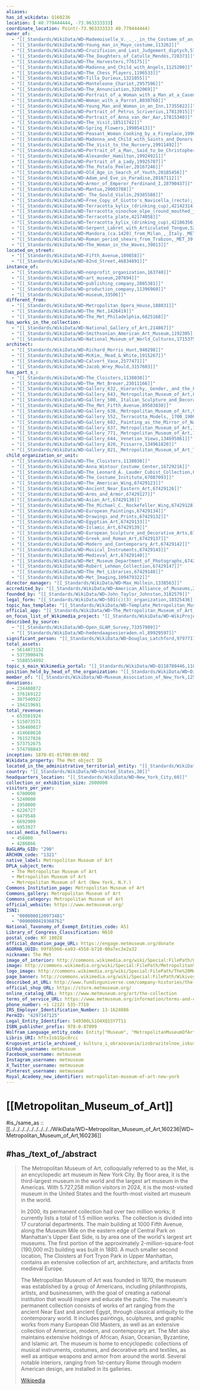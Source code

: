 ```yaml
---
aliases:
has_id_wikidata: Q160236
location: [ 40.779444444, -73.963333333]
coordinate_location: Point(-73.963333333 40.779444444)
owner_of:
  - "[[_Standards/WikiData/WD~Mademoiselle_V._._._in_the_Costume_of_an_Espada,72650]]"
  - "[[_Standards/WikiData/WD~Young_man_in_Mayo_costume,113262]]"
  - "[[_Standards/WikiData/WD~Crucifixion_and_Last_Judgement_diptych,574004]]"
  - "[[_Standards/WikiData/WD~The_Daughters_of_Catulle_Mendès,728373]]"
  - "[[_Standards/WikiData/WD~The_Harvesters,776175]]"
  - "[[_Standards/WikiData/WD~Madonna_and_Child_with_Angels,1125200]]"
  - "[[_Standards/WikiData/WD~The_Chess_Players,1196533]]"
  - "[[_Standards/WikiData/WD~Tilla_Durieux,1321055]]"
  - "[[_Standards/WikiData/WD~Monteleone_Chariot,2957596]]"
  - "[[_Standards/WikiData/WD~The_Annunciation,3202069]]"
  - "[[_Standards/WikiData/WD~Portrait_of_a_Woman_with_a_Man_at_a_Casement,3937681]]"
  - "[[_Standards/WikiData/WD~Woman_with_a_Parrot,8030760]]"
  - "[[_Standards/WikiData/WD~Young_Man_and_Woman_in_an_Inn,17355822]]"
  - "[[_Standards/WikiData/WD~Portrait_of_Petrus_Scriverius,17813915]]"
  - "[[_Standards/WikiData/WD~Portrait_of_Anna_van_der_Aar,17815340]]"
  - "[[_Standards/WikiData/WD~The_Visit,18511742]]"
  - "[[_Standards/WikiData/WD~Spring_Flowers,19905413]]"
  - "[[_Standards/WikiData/WD~Peasant_Woman_Cooking_by_a_Fireplace,19906011]]"
  - "[[_Standards/WikiData/WD~Madonna_and_Child_with_Saints_and_Donors,19906252]]"
  - "[[_Standards/WikiData/WD~The_Visit_to_the_Nursery,19911492]]"
  - "[[_Standards/WikiData/WD~Portrait_of_a_Man,_Said_to_be_Christopher_Columbus_(born_about_1446,_died_1506),19911671]]"
  - "[[_Standards/WikiData/WD~Alexander_Hamilton,19924921]]"
  - "[[_Standards/WikiData/WD~Portrait_of_a_Lady,19925787]]"
  - "[[_Standards/WikiData/WD~The_Potato_Peeler,20167246]]"
  - "[[_Standards/WikiData/WD~Old_Age_in_Search_of_Youth,20185456]]"
  - "[[_Standards/WikiData/WD~Adam_and_Eve_in_Paradise,20187112]]"
  - "[[_Standards/WikiData/WD~Armor_of_Emperor_Ferdinand_I,28790437]]"
  - "[[_Standards/WikiData/WD~Mantua,29003788]]"
  - "[[_Standards/WikiData/WD~_The_Gould_Violin,29385588]]"
  - "[[_Standards/WikiData/WD~Free_Copy_of_Giotto's_Navicella_(recto);_Copy_of_Adam_in_Masaccio's_Expulsion_from_the_Garden_of_Eden,_and_other_Figure_Studies_(verso),30339474]]"
  - "[[_Standards/WikiData/WD~Terracotta_kylix_(drinking_cup),42142314]]"
  - "[[_Standards/WikiData/WD~Terracotta_oinochoe_olpe_(round_mouthed_jug),42144264]]"
  - "[[_Standards/WikiData/WD~Terracotta_plate,42174058]]"
  - "[[_Standards/WikiData/WD~Terracotta_kylix_(drinking_cup),42186356]]"
  - "[[_Standards/WikiData/WD~Serpent_Labret_with_Articulated_Tongue,52624955]]"
  - "[[_Standards/WikiData/WD~Mandora_(ca.1420)_from_Milan_,_Italy._MET_64.101.1409,53445802]]"
  - "[[_Standards/WikiData/WD~Roman_period_shears_from_Trabzon,_MET_39.2.2,55656666]]"
  - "[[_Standards/WikiData/WD~The_Woman_in_the_Waves,39013]]"
located_on_street:
  - "[[_Standards/WikiData/WD~Fifth_Avenue,109858]]"
  - "[[_Standards/WikiData/WD~82nd_Street,46834891]]"
instance_of:
  - "[[_Standards/WikiData/WD~nonprofit_organization,163740]]"
  - "[[_Standards/WikiData/WD~art_museum,207694]]"
  - "[[_Standards/WikiData/WD~publishing_company,2085381]]"
  - "[[_Standards/WikiData/WD~production_company,11396960]]"
  - "[[_Standards/WikiData/WD~museum,33506]]"
different_from:
  - "[[_Standards/WikiData/WD~Metropolitan_Opera_House,188031]]"
  - "[[_Standards/WikiData/WD~The_Met,1426419]]"
  - "[[_Standards/WikiData/WD~The_Met_Philadelphia,6825168]]"
has_works_in_the_collection:
  - "[[_Standards/WikiData/WD~National_Gallery_of_Art,214867]]"
  - "[[_Standards/WikiData/WD~Smithsonian_American_Art_Museum,1192305]]"
  - "[[_Standards/WikiData/WD~National_Museum_of_World_Cultures,17153751]]"
architect:
  - "[[_Standards/WikiData/WD~Richard_Morris_Hunt,940298]]"
  - "[[_Standards/WikiData/WD~McKim,_Mead_&_White,1915267]]"
  - "[[_Standards/WikiData/WD~Calvert_Vaux,2577471]]"
  - "[[_Standards/WikiData/WD~Jacob_Wrey_Mould,3157603]]"
has_part_s_:
  - "[[_Standards/WikiData/WD~The_Cloisters,1138030]]"
  - "[[_Standards/WikiData/WD~The_Met_Breuer,23011166]]"
  - "[[_Standards/WikiData/WD~Gallery_632,_Hierarchy,_Gender,_and_the_French_Academy,64692773]]"
  - "[[_Standards/WikiData/WD~Gallery_643,_Metropolitan_Museum_of_Art,82069921]]"
  - "[[_Standards/WikiData/WD~Gallery_500,_Italian_Sculpture_and_Decorative_Arts,_1430_1500,89503593]]"
  - "[[_Standards/WikiData/WD~The_Met_Fifth_Avenue,89503830]]"
  - "[[_Standards/WikiData/WD~Gallery_638,_Metropolitan_Museum_of_Art,97040817]]"
  - "[[_Standards/WikiData/WD~Gallery_552,_Terracotta_Models,_1700_1900,_Metropolitan_Museum_of_Art,99300239]]"
  - "[[_Standards/WikiData/WD~Gallery_602,_Painting_as_the_Mirror_of_Nature_1420_1480,_Metropolitan_Museum_of_Art,108824471]]"
  - "[[_Standards/WikiData/WD~Gallery_637,_Metropolitan_Museum_of_Art,131160866]]"
  - "[[_Standards/WikiData/WD~Gallery_771,_Metropolitan_Museum_of_Art,133698280]]"
  - "[[_Standards/WikiData/WD~Gallery_644,_Venetian_Views,134695861]]"
  - "[[_Standards/WikiData/WD~Gallery_820,_Pissarro,134961820]]"
  - "[[_Standards/WikiData/WD~Gallery_821,_Metropolitan_Museum_of_Art_The_Annenberg_Collection_Nineteenth_and_Twentieth_Century_Masters,135648194]]"
child_organization_or_unit:
  - "[[_Standards/WikiData/WD~The_Cloisters,1138030]]"
  - "[[_Standards/WikiData/WD~Anna_Wintour_Costume_Center,16729216]]"
  - "[[_Standards/WikiData/WD~The_Leonard_A._Lauder_Cubist_Collection,60596834]]"
  - "[[_Standards/WikiData/WD~The_Costume_Institute,67087093]]"
  - "[[_Standards/WikiData/WD~The_American_Wing,67429123]]"
  - "[[_Standards/WikiData/WD~Ancient_Near_Eastern_Art,67429126]]"
  - "[[_Standards/WikiData/WD~Arms_and_Armor,67429127]]"
  - "[[_Standards/WikiData/WD~Asian_Art,67429130]]"
  - "[[_Standards/WikiData/WD~The_Michael_C._Rockefeller_Wing,67429128]]"
  - "[[_Standards/WikiData/WD~European_Paintings,67429134]]"
  - "[[_Standards/WikiData/WD~Drawings_and_Prints,67429132]]"
  - "[[_Standards/WikiData/WD~Egyptian_Art,67429133]]"
  - "[[_Standards/WikiData/WD~Islamic_Art,67429139]]"
  - "[[_Standards/WikiData/WD~European_Sculpture_and_Decorative_Arts,67429136]]"
  - "[[_Standards/WikiData/WD~Greek_and_Roman_Art,67429137]]"
  - "[[_Standards/WikiData/WD~Modern_and_Contemporary_Art,67429142]]"
  - "[[_Standards/WikiData/WD~Musical_Instruments,67429143]]"
  - "[[_Standards/WikiData/WD~Medieval_Art,67429140]]"
  - "[[_Standards/WikiData/WD~Met_Museum_Department_of_Photographs,67429146]]"
  - "[[_Standards/WikiData/WD~Robert_Lehman_Collection,67429147]]"
  - "[[_Standards/WikiData/WD~The_Met_Libraries,67429148]]"
  - "[[_Standards/WikiData/WD~Met_Imaging,109479322]]"
director_manager: "[[_Standards/WikiData/WD~Max_Hollein,1338563]]"
accredited_by: "[[_Standards/WikiData/WD~American_Alliance_of_Museums,2842849]]"
founded_by: "[[_Standards/WikiData/WD~John_Taylor_Johnston,3182579]]"
legal_form: "[[_Standards/WikiData/WD~501(c)(3)_organization,18325436]]"
topic_has_template: "[[_Standards/WikiData/WD~Template_Metropolitan_Museum_of_Art,20376947]]"
official_app: "[[_Standards/WikiData/WD~The_Metropolitan_Museum_of_Art_Android_app,42302787]]"
on_focus_list_of_Wikimedia_project: "[[_Standards/WikiData/WD~WikiProject_Livius,68074438]]"
described_by_source:
  - "[[_Standards/WikiData/WD~Open_GLAM_Survey,73357989]]"
  - "[[_Standards/WikiData/WD~hedendaagsesieraden.nl,89929597]]"
significant_person: "[[_Standards/WikiData/WD~Douglas_Latchford,97977177]]"
total_assets:
  - 5614873152
  - 5373900476
  - 5588554992
topic_s_main_Wikimedia_portal: "[[_Standards/WikiData/WD~Q118780446,118780446]]"
position_held_by_head_of_the_organization: "[[_Standards/WikiData/WD~Director_of_the_Metropolitan_Museum_of_Art,124130702]]"
member_of: "[[_Standards/WikiData/WD~Museum_Association_of_New_York,125470235]]"
donations:
  - 234480872
  - 376169122
  - 307540922
  - 194219691
total_revenue:
  - 653501924
  - 515073571
  - 536480017
  - 414668610
  - 761527826
  - 573752675
  - 574798843
inception: 1870-01-01T00:00:00Z
Wikidata_property: The Met object ID
located_in_the_administrative_territorial_entity: "[[_Standards/WikiData/WD~Manhattan,11299]]"
country: "[[_Standards/WikiData/WD~United_States,30]]"
headquarters_location: "[[_Standards/WikiData/WD~New_York_City,60]]"
collection_or_exhibition_size: 2000000
visitors_per_year:
  - 6700000
  - 5240000
  - 1958000
  - 6226727
  - 6479548
  - 6692909
  - 6953927
social_media_followers:
  - 456000
  - 4286866
BaGLAMa_GID: "290"
ARCHON_code: "1321"
native_label: Metropolitan Museum of Art
DPLA_subject_term:
  - The Metropolitan Museum of Art
  - Metropolitan Museum of Art
  - Metropolitan Museum of Art (New York, N.Y.)
Commons_Institution_page: Metropolitan Museum of Art
Commons_gallery: Metropolitan Museum of Art
Commons_category: Metropolitan Museum of Art
official_website: https://www.metmuseum.org/
ISNI:
  - "0000000120973481"
  - "0000000419368761"
National_Taxonomy_of_Exempt_Entities_code: A51
Library_of_Congress_Classification: N610
postal_code: NY 10028
official_donation_page_URL: https://engage.metmuseum.org/donate
AGORHA_UUID: 09f85966-ea93-4558-b710-00a7ec3e2a32
nickname: The Met
image_of_interior: http://commons.wikimedia.org/wiki/Special:FilePath/Great%20Hall%20of%20Metropolitan%20Museum%20of%20Art.jpg
image: http://commons.wikimedia.org/wiki/Special:FilePath/Metropolitan%20Museum%20of%20Art%20%28The%20Met%29%20-%20Central%20Park%2C%20NYC.jpg
logo_image: http://commons.wikimedia.org/wiki/Special:FilePath/The%20Metropolitan%20Museum%20of%20Art%20Logo.svg
page_banner: http://commons.wikimedia.org/wiki/Special:FilePath/Wikivoyage%20The%20MET.jpg
described_at_URL: http://www.fundinguniverse.com/company-histories/the-metropolitan-museum-of-art-history/
official_shop_URL: https://store.metmuseum.org/
online_catalog_URL: https://www.metmuseum.org/art/the-collection
terms_of_service_URL: https://www.metmuseum.org/information/terms-and-conditions
phone_number: +1 (212) 535-7710
IRS_Employer_Identification_Number: 13-1624086
PermID: "4297147125"
Legal_Entity_Identifier: 549300LS1O4XQ1SY7T11
ISBN_publisher_prefix: 978-0-87099
Wolfram_Language_entity_code: Entity["Museum", "MetropolitanMuseumOfArt::3wcbq"]
Libris_URI: hftx1sb15pc0rcc
Krugosvet_article_archived_: kultura_i_obrazovanie/izobrazitelnoe_iskusstvo/METROPOLITEN-MUZE.html
GitHub_username: metmuseum
Facebook_username: metmuseum
Instagram_username: metmuseum
X_Twitter_username: metmuseum
Pinterest_username: metmuseum
Royal_Academy_new_identifier: metropolitan-museum-of-art-new-york
---
```


# [[Metropolitan_Museum_of_Art]] 

#is_/same_as :: [[../../../../../../../../../WikiData/WD~Metropolitan_Museum_of_Art,160236|WD~Metropolitan_Museum_of_Art,160236]]  

## #has_/text_of_/abstract 

> The Metropolitan Museum of Art, colloquially referred to as the Met, is an encyclopedic art museum in New York City. By floor area, it is the third-largest museum in the world and the largest art museum in the Americas. With 5.727,258 million visitors in 2024, it is the most-visited museum in the United States and the fourth-most visited art museum in the world.
>
> In 2000, its permanent collection had over two million works; it currently lists a total of 1.5 million works. The collection is divided into 17 curatorial departments. The main building at 1000 Fifth Avenue, along the Museum Mile on the eastern edge of Central Park on Manhattan's Upper East Side, is by area one of the world's largest art museums. The first portion of the approximately 2-million-square-foot (190,000 m2) building was built in 1880. A much smaller second location, The Cloisters at Fort Tryon Park in Upper Manhattan, contains an extensive collection of art, architecture, and artifacts from medieval Europe.
>
> The Metropolitan Museum of Art was founded in 1870, the museum was established by a group of Americans, including philanthropists, artists, and businessmen, with the goal of creating a national institution that would inspire and educate the public. The museum's permanent collection consists of works of art ranging from the ancient Near East and ancient Egypt, through classical antiquity to the contemporary world. It includes paintings, sculptures, and graphic works from many European Old Masters, as well as an extensive collection of American, modern, and contemporary art. The Met also maintains extensive holdings of African, Asian, Oceanian, Byzantine, and Islamic art. The museum is home to encyclopedic collections of musical instruments, costumes, and decorative arts and textiles, as well as antique weapons and armor from around the world. Several notable interiors, ranging from 1st-century Rome through modern American design, are installed in its galleries.
>
> [Wikipedia](https://en.wikipedia.org/wiki/Metropolitan%20Museum%20of%20Art) 